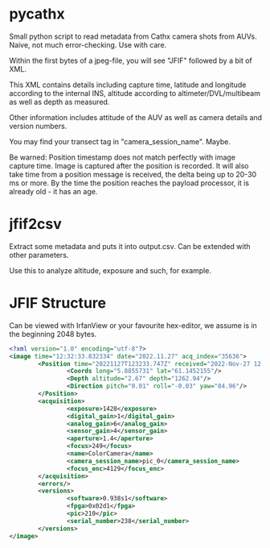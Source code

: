 # pycathx

Small python script to read metadata from Cathx camera shots from AUVs. Naive, not much error-checking. Use with care.

Within the first bytes of a jpeg-file, you will see "JFIF" followed by a bit of XML.

This XML contains details including capture time, latitude and longitude according to the internal INS, altitude according to altimeter/DVL/multibeam as well as depth as measured.

Other information includes attitude of the AUV as well as camera details and version numbers.

You may find your transect tag in "camera_session_name". Maybe.

Be warned: Position timestamp does not match perfectly with image capture time. Image is captured after the position is recorded. It will also take time from a position message is received, the delta being up to 20-30 ms or more. By the time the position reaches the payload processor, it is already old - it has an age.

# jfif2csv

Extract some metadata and puts it into output.csv. Can be extended with other parameters.

Use this to analyze altitude, exposure and such, for example.

# JFIF Structure
Can be viewed with IrfanView or your favourite hex-editor, we assume is in the beginning 2048 bytes.

```xml
<?xml version="1.0" encoding="utf-8"?>
<image time="12:32:33.832334" date="2022.11.27" acq_index="35636">
        <Position time="20221127T123233.747Z" received="2022-Nov-27 12:32:33.801059" age="31">
                <Coords long="5.8855731" lat="61.1452155"/>
                <Depth altitude="2.67" depth="1262.94"/>
                <Direction pitch="0.01" roll="-0.03" yaw="84.96"/>
        </Position>
        <acquisition>
                <exposure>1428</exposure>
                <digital_gain>1</digital_gain>
                <analog_gain>6</analog_gain>
                <sensor_gain>4</sensor_gain>
                <aperture>1.4</aperture>
                <focus>249</focus>
                <name>ColorCamera</name>
                <camera_session_name>pic_0</camera_session_name>
                <focus_enc>4129</focus_enc>
        </acquisition>
        <errors/>
        <versions>
                <software>0.938s1</software>
                <fpga>0x02d1</fpga>
                <pic>210</pic>
                <serial_number>238</serial_number>
        </versions>
</image>
```